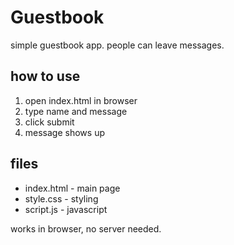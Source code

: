# Guestbook

simple guestbook app. people can leave messages.

## how to use

1. open index.html in browser
2. type name and message
3. click submit
4. message shows up

## files

- index.html - main page
- style.css - styling
- script.js - javascript

works in browser, no server needed.
